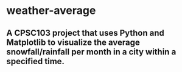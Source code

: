 # weather-average
## A CPSC103 project that uses Python and Matplotlib to visualize the average snowfall/rainfall per month in a city within a specified time.
